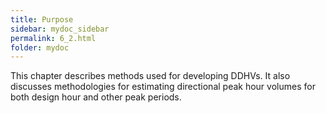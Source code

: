 ```yaml
---
title: Purpose
sidebar: mydoc_sidebar
permalink: 6_2.html
folder: mydoc
---
```


<style>
  div{text-align: justify;}
</style>

This chapter describes methods used for developing DDHVs. It also discusses methodologies for estimating directional peak hour volumes for both design hour and other peak periods.